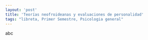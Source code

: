 ```yaml
---
layout: 'post'
title: 'Teorías neofroideanas y evaluaciones de personalidad'
tags: "libreta, Primer Semestre, Psicologia general"
---
```


abc
